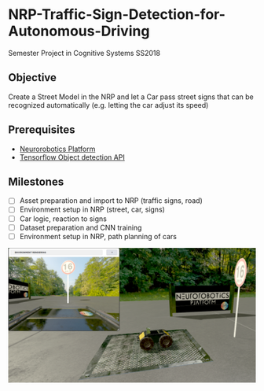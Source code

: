 # NRP-Traffic-Sign-Detection-for-Autonomous-Driving
Semester Project in Cognitive Systems SS2018

## Objective
Create a Street Model in the NRP and let a Car pass street signs that can be 
recognized automatically (e.g. letting the car adjust its speed)

## Prerequisites
* [Neurorobotics Platform](https://neurorobotics.net/local_install.html)
* [Tensorflow Object detection API](https://github.com/tensorflow/models/tree/master/research/object_detection)

## Milestones
- [ ] Asset preparation and import to NRP (traffic signs, road)
- [ ] Environment setup in NRP (street, car, signs)
- [ ] Car logic, reaction to signs
- [ ] Dataset preparation and CNN training
- [ ] Environment setup in NRP, path planning of cars

![Project Image](description/nrp.png)
